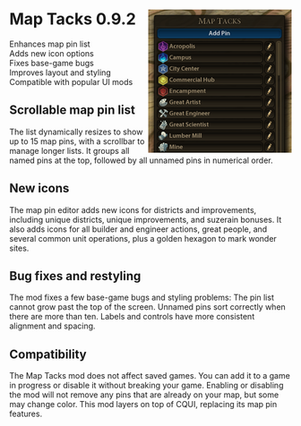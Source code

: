 # Map Tacks 0.9.2 [<img align="right" src="maptacks.png" height="256" width="256">](https://steamcommunity.com/sharedfiles/filedetails/?id=1122081356)
Enhances map pin list  
Adds new icon options  
Fixes base-game bugs  
Improves layout and styling  
Compatible with popular UI mods

## Scrollable map pin list
The list dynamically resizes to show up to 15 map pins, with a scrollbar to
manage longer lists. It groups all named pins at the top, followed by all
unnamed pins in numerical order.

## New icons
The map pin editor adds new icons for districts and improvements, including
unique districts, unique improvements, and suzerain bonuses. It also adds icons
for all builder and engineer actions, great people, and several common unit
operations, plus a golden hexagon to mark wonder sites.

## Bug fixes and restyling
The mod fixes a few base-game bugs and styling problems: The pin list cannot
grow past the top of the screen. Unnamed pins sort correctly when there are
more than ten. Labels and controls have more consistent alignment and spacing.

## Compatibility
The Map Tacks mod does not affect saved games. You can add it to a game in
progress or disable it without breaking your game. Enabling or disabling the
mod will not remove any pins that are already on your map, but some may change
color. This mod layers on top of CQUI, replacing its map pin features.
